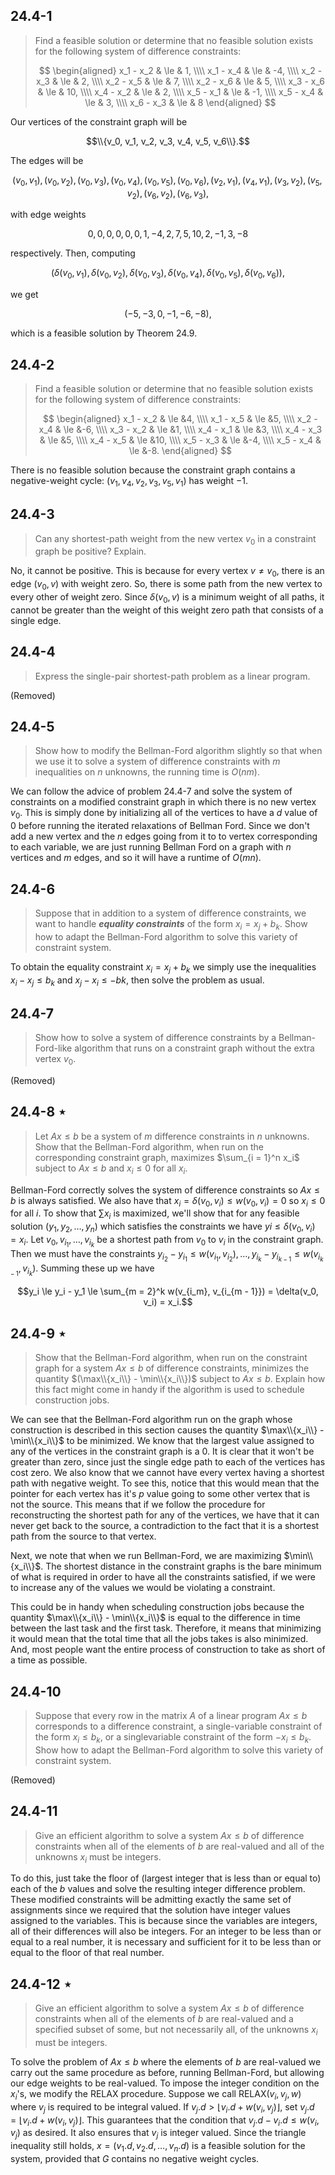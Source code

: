 ## 24.4-1

> Find a feasible solution or determine that no feasible solution exists for the following system of difference constraints:
>
> $$
> \begin{aligned}
> x_1 - x_2 & \le & 1,  \\\\
> x_1 - x_4 & \le & -4, \\\\
> x_2 - x_3 & \le & 2,  \\\\
> x_2 - x_5 & \le & 7,  \\\\
> x_2 - x_6 & \le & 5,  \\\\
> x_3 - x_6 & \le & 10, \\\\
> x_4 - x_2 & \le & 2,  \\\\
> x_5 - x_1 & \le & -1, \\\\
> x_5 - x_4 & \le & 3,  \\\\
> x_6 - x_3 & \le & 8
> \end{aligned}
> $$

Our vertices of the constraint graph will be

$$\\{v_0, v_1, v_2, v_3, v_4, v_5, v_6\\}.$$

The edges will be

$$(v_0, v_1), (v_0, v_2), (v_0, v_3), (v_0, v_4), (v_0, v_5), (v_0, v_6), (v_2, v_1), (v_4, v_1), (v_3, v_2), (v_5, v_2), (v_6, v_2), (v_6, v_3),$$

with edge weights

$$0, 0, 0, 0, 0, 0, 1, -4, 2, 7, 5, 10, 2, -1, 3, -8$$

respectively. Then, computing

$$(\delta(v_0, v_1), \delta(v_0, v_2), \delta(v_0, v_3), \delta(v_0, v_4), \delta(v_0, v_5), \delta(v_0, v_6)),$$

we get

$$(-5, -3, 0, -1, -6, -8),$$

which is a feasible solution by Theorem 24.9.

## 24.4-2

> Find a feasible solution or determine that no feasible solution exists for the following system of difference constraints:
>
> $$
> \begin{aligned}
> x_1 - x_2 & \le &4, \\\\
> x_1 - x_5 & \le &5, \\\\
> x_2 - x_4 & \le &-6, \\\\
> x_3 - x_2 & \le &1, \\\\
> x_4 - x_1 & \le &3, \\\\
> x_4 - x_3 & \le &5, \\\\
> x_4 - x_5 & \le &10, \\\\
> x_5 - x_3 & \le &-4, \\\\
> x_5 - x_4 & \le &-8.
> \end{aligned}
> $$

There is no feasible solution because the constraint graph contains a negative-weight cycle: $(v_1, v_4, v_2, v_3, v_5, v_1)$ has weight $-1$.

## 24.4-3

> Can any shortest-path weight from the new vertex $v_0$ in a constraint graph be positive? Explain.

No, it cannot be positive. This is because for every vertex $v \ne v_0$, there is an edge $(v_0, v)$ with weight zero. So, there is some path from the new vertex to every other of weight zero. Since $\delta(v_0, v)$ is a minimum weight of all paths, it cannot be greater than the weight of this weight zero path that consists of a single edge.

## 24.4-4

> Express the single-pair shortest-path problem as a linear program.

(Removed)

## 24.4-5

> Show how to modify the Bellman-Ford algorithm slightly so that when we use it to solve a system of difference constraints with $m$ inequalities on $n$ unknowns, the running time is $O(nm)$.

We can follow the advice of problem 24.4-7 and solve the system of constraints on a modified constraint graph in which there is no new vertex $v_0$. This is simply done by initializing all of the vertices to have a $d$ value of $0$ before running the iterated relaxations of Bellman Ford. Since we don't add a new vertex and the $n$ edges going from it to to vertex corresponding to each variable, we are just running Bellman Ford on a graph with $n$ vertices and $m$ edges, and so it will have a runtime of $O(mn)$.

## 24.4-6

> Suppose that in addition to a system of difference constraints, we want to handle **_equality constraints_** of the form $x_i = x_j + b_k$. Show how to adapt the Bellman-Ford algorithm to solve this variety of constraint system.

To obtain the equality constraint $x_i = x_j + b_k$ we simply use the inequalities $x_i - x_j \le b_k$ and $x_j - x_i \le -bk$, then solve the problem as usual.

## 24.4-7

> Show how to solve a system of difference constraints by a Bellman-Ford-like algorithm that runs on a constraint graph without the extra vertex $v_0$.

(Removed)

## 24.4-8 $\star$

> Let $Ax \le b$ be a system of $m$ difference constraints in $n$ unknowns. Show that the Bellman-Ford algorithm, when run on the corresponding constraint graph, maximizes $\sum_{i = 1}^n x_i$ subject to $Ax \le b$ and $x_i \le 0$ for all $x_i$.

Bellman-Ford correctly solves the system of difference constraints so $Ax \le b$ is always satisfied. We also have that $x_i = \delta(v_0, v_i) \le w(v_0, v_i) = 0$ so $x_i \le 0$ for all $i$. To show that $\sum x_i$ is maximized, we'll show that for any feasible solution $(y_1, y_2, \ldots, y_n)$ which satisfies the constraints we have $yi \le \delta(v_0, v_i) = x_i$. Let $v_0, v_{i_1}, \ldots, v_{i_k}$ be a shortest path from $v_0$ to $v_i$ in the constraint graph. Then we must have the constraints $y_{i_2} - y_{i_1} \le w(v_{i_1}, v_{i_2}), \ldots, y_{i_k} - y_{i_{k - 1}} \le w(v_{i_{k - 1}},v_{i_k})$. Summing these up we have

$$y_i \le y_i - y_1 \le \sum_{m = 2}^k w(v_{i_m}, v_{i_{m - 1}}) = \delta(v_0, v_i) = x_i.$$

## 24.4-9 $\star$

> Show that the Bellman-Ford algorithm, when run on the constraint graph for a system $Ax \le b$ of difference constraints, minimizes the quantity $(\max\\{x_i\\} - \min\\{x_i\\})$ subject to $Ax \le b$. Explain how this fact might come in handy if the algorithm is used to schedule construction jobs.

We can see that the Bellman-Ford algorithm run on the graph whose construction is described in this section causes the quantity $\max\\{x_i\\} - \min\\{x_i\\}$ to be minimized. We know that the largest value assigned to any of the vertices in the constraint graph is a $0$. It is clear that it won't be greater than zero, since just the single edge path to each of the vertices has cost zero. We also know that we cannot have every vertex having a shortest path with negative weight. To see this, notice that this would mean that the pointer for each vertex has it's $p$ value going to some other vertex that is not the source. This means that if we follow the procedure for reconstructing the shortest path for any of the vertices, we have that it can never get back to the source, a contradiction to the fact that it is a shortest path from the source to that vertex.

Next, we note that when we run Bellman-Ford, we are maximizing $\min\\{x_i\\}$. The shortest distance in the constraint graphs is the bare minimum of what is required in order to have all the constraints satisfied, if we were to increase any of the values we would be violating a constraint.

This could be in handy when scheduling construction jobs because the quantity $\max\\{x_i\\} - \min\\{x_i\\}$ is equal to the difference in time between the last task and the first task. Therefore, it means that minimizing it would mean that the total time that all the jobs takes is also minimized. And, most people want the entire process of construction to take as short of a time as possible.

## 24.4-10

> Suppose that every row in the matrix $A$ of a linear program $Ax \le b$ corresponds to a difference constraint, a single-variable constraint of the form $x_i \le b_k$, or a singlevariable constraint of the form $-x_i \le b_k$. Show how to adapt the Bellman-Ford algorithm to solve this variety of constraint system.

(Removed)

## 24.4-11

> Give an efficient algorithm to solve a system $Ax \le b$ of difference constraints when all of the elements of $b$ are real-valued and all of the unknowns $x_i$ must be integers.

To do this, just take the floor of (largest integer that is less than or equal to) each of the $b$ values and solve the resulting integer difference problem. These modified constraints will be admitting exactly the same set of assignments since we required that the solution have integer values assigned to the variables. This is because since the variables are integers, all of their differences will also be integers. For an integer to be less than or equal to a real number, it is necessary and sufficient for it to be less than or equal to the floor of that real number.

## 24.4-12 $\star$

> Give an efficient algorithm to solve a system $Ax \le b$ of difference constraints when all of the elements of $b$ are real-valued and a specified subset of some, but not necessarily all, of the unknowns $x_i$ must be integers.

To solve the problem of $Ax \le b$ where the elements of $b$ are real-valued we carry out the same procedure as before, running Bellman-Ford, but allowing our edge weights to be real-valued. To impose the integer condition on the $x_i$'s, we modify the $\text{RELAX}$ procedure. Suppose we call $\text{RELAX}(v_i, v_j, w)$ where $v_j$ is required to be integral valued. If $v_j.d > \lfloor v_i.d + w(v_i, v_j) \rfloor$, set $v_j.d = \lfloor v_i.d + w(v_i, v_j) \rfloor$. This guarantees that the condition that $v_j.d - v_i.d \le w(v_i, v_j)$ as desired. It also ensures that $v_j$ is integer valued. Since the triangle inequality still holds, $x = (v_1.d, v_2.d, \ldots, v_n.d)$ is a feasible solution for the system, provided that $G$ contains no negative weight cycles.
